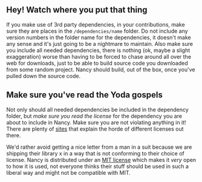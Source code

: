 ## Hey! Watch where you put that thing

If you make use of 3rd party dependencies, in your contributions, make sure they are places in the `/dependencies/name` folder. Do not include any version numbers in the folder name for the dependencies, it doesn't make any sense and it's just going to be a nightmare to maintain. Also make sure you include all needed dependencies, there is nothing (ok, maybe a slight exaggeration) worse than having to be forced to chase around all over the web for downloads, just to be able to build source code you downloaded from some random project. Nancy should build, out of the box, once you've pulled down the source code.

## Make sure you've read the Yoda gospels

Not only should all needed dependencies be included in the dependency folder, but _make sure you read the license_ for the dependency you are about to include in Nancy. Make sure you are not violating anything in it! There are plenty of [sites](http://www.opensource.org/licenses/alphabetical) that explain the horde of different licenses out there.

We'd rather avoid getting a nice letter from a man in a suit because we are shipping their library x in a way that is not conforming to their choice of license. Nancy is distributed under an [MIT license](http://www.opensource.org/licenses/mit-license.php) which makes it _very_ open to how it is used, not everyone thinks their stuff should be used in such a liberal way and might not be compatible with MIT.



